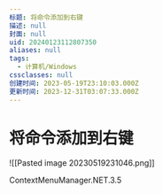 ```yaml
---
标题: 将命令添加到右键
描述: null
封面: null
uid: 20240123112807350
aliases: null
tags:
  - 计算机/Windows
cssclasses: null
创建时间: 2023-05-19T23:10:03.000Z
更新时间: 2023-12-31T03:07:33.000Z
---
```


# 将命令添加到右键

![[Pasted image 20230519231046.png]]

ContextMenuManager.NET.3.5
